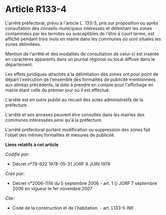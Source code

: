 # Article R133-4

L'arrêté préfectoral, prévu à l'article L. 133-5, pris sur proposition ou après consultation des conseils municipaux
intéressés et délimitant les zones contaminées par les termites ou susceptibles de l'être à court terme, est affiché pendant
trois mois en mairie dans les communes où sont situées les zones délimitées.

Mention de l'arrêté et des modalités de consultation de celui-ci est insérée en caractères apparents dans un journal régional
ou local diffusé dans le département.

Les effets juridiques attachés à la délimitation des zones ont pour point de départ l'exécution de l'ensemble des formalités
de publicité mentionnées aux alinéas précédents, la date à prendre en compte pour l'affichage en mairie étant celle du
premier jour où il est effectué.

L'arrêté est en outre publié au recueil des actes administratifs de la préfecture.

L'arrêté et ses annexes peuvent être consultés dans les mairies des communes intéressées ainsi qu'à la préfecture.

L'arrêté préfectoral portant modification ou suppression des zones fait l'objet des mêmes formalités et mesures de publicité.

**Liens relatifs à cet article**

_Codifié par_:

  - Décret n°78-622 1978-05-31 JORF 8 JUIN 1978

_Créé par_:

  - Décret n°2006-1114 du 5 septembre 2006 - art. 1 () JORF 7 septembre 2006 en vigueur le 1er novembre 2007

_Cite_:

  - Code de la construction et de l'habitation. - art. L133-5 (M)
